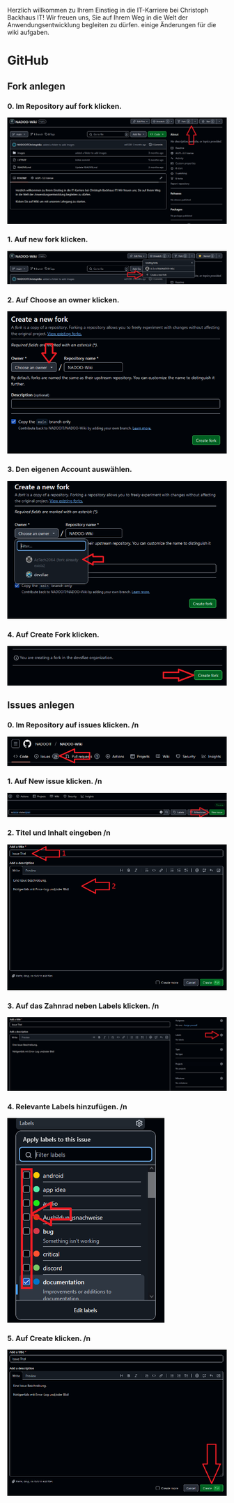 Herzlich willkommen zu Ihrem Einstieg in die IT-Karriere bei Christoph Backhaus IT! Wir freuen uns, Sie auf Ihrem Weg in die Welt der Anwendungsentwicklung begleiten zu dürfen.
einige Änderungen für die wiki aufgaben. 

# **GitHub**

## Fork anlegen

### 0. Im Repository auf fork klicken.
![Schritt 0](/images/GitHub_Fork_0.PNG)
### 1. Auf new fork klicken.
![Schritt 1](/images/GitHub_Fork_1.PNG)
### 2. Auf Choose an owner klicken.
![Schritt 2](/images/GitHub_Fork_3.PNG)
### 3. Den eigenen Account auswählen.
![Schritt 3](/images/GitHub_Fork_4.PNG)
### 4. Auf Create Fork klicken.
![Schritt 4](/images/GitHub_Fork_5.PNG)

## Issues anlegen

### 0. Im Repository auf issues klicken. /n
![Schritt 0](/images/GitHub_Issues_0.PNG)
### 1. Auf New issue klicken. /n
![Schritt 1](/images/GitHub_Issues_1.PNG)
### 2. Titel und Inhalt eingeben /n
![Schritt 2](/images/GitHub_Issues_2.png)
### 3. Auf das Zahnrad neben Labels klicken. /n
![Schritt 3](/images/GitHub_Issues_3.PNG)
### 4. Relevante Labels hinzufügen. /n
![Schritt 4](/images/GitHub_Issues_4.PNG)
### 5. Auf Create klicken. /n
![Schritt 5](/images/GitHub_Issues_5.PNG)